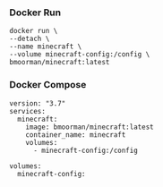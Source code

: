 ### Docker Run
```
docker run \
--detach \
--name minecraft \
--volume minecraft-config:/config \
bmoorman/minecraft:latest
```

### Docker Compose
```
version: "3.7"
services:
  minecraft:
    image: bmoorman/minecraft:latest
    container_name: minecraft
    volumes:
      - minecraft-config:/config

volumes:
  minecraft-config:
```
